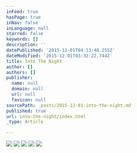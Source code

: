 ```yaml
---
inFeed: true
hasPage: true
inNav: false
inLanguage: null
starred: false
keywords: []
description: ''
datePublished: '2015-12-01T04:13:46.255Z'
dateModified: '2015-12-01T03:32:22.744Z'
title: Into The Night
author: []
authors: []
publisher:
  name: null
  domain: null
  url: null
  favicon: null
sourcePath: _posts/2015-12-01-into-the-night.md
published: true
url: into-the-night/index.html
_type: Article

---
```

![](https://the-grid-user-content.s3-us-west-2.amazonaws.com/4c679038-fd9d-4182-9c75-e937fc90d83a.jpg)
![](https://the-grid-user-content.s3-us-west-2.amazonaws.com/b6217cf9-9d6d-489f-9f4c-10b0ac528396.jpg)
![](https://the-grid-user-content.s3-us-west-2.amazonaws.com/8eba3b71-ec54-4825-8e52-b42fde0b76a9.jpg)
![](https://the-grid-user-content.s3-us-west-2.amazonaws.com/888e6f28-7830-4a63-9f1b-0a97a6d7d996.jpg)
![](https://the-grid-user-content.s3-us-west-2.amazonaws.com/e35a404f-efa3-4325-8a6a-08e47a5f6905.jpg)